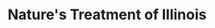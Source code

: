 ---
title: "Nature's Treatment of Illinois"
url: /milan/natures-treatment-of-illinois/
shop: Hanf
---